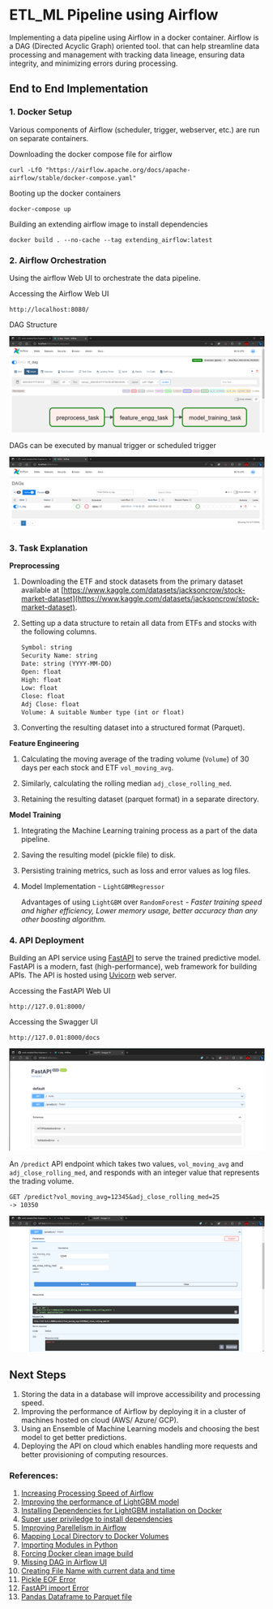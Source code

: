 
# ETL_ML Pipeline using Airflow

Implementing a data pipeline using Airflow in a docker container. Airflow is a DAG (Directed Acyclic Graph) oriented tool. that can help streamline data processing and management with tracking data lineage, ensuring data integrity, and minimizing errors during processing.

## End to End Implementation

### 1. Docker Setup
Various components of Airflow (scheduler, trigger, webserver, etc.) are run on separate containers. 

Downloading the docker compose file for airflow

    curl -LfO "https://airflow.apache.org/docs/apache-airflow/stable/docker-compose.yaml"

Booting up the docker containers

    docker-compose up

 Building an extending airflow image to install dependencies

    docker build . --no-cache --tag extending_airflow:latest
    
### 2. Airflow Orchestration

Using the airflow Web UI to orchestrate the data pipeline.

Accessing the Airflow Web UI

    http://localhost:8080/

DAG Structure

![](docker%20files/results/Screenshot%20(454).png)

DAGs can be executed by manual trigger or scheduled trigger

![](docker%20files/results/Screenshot%20(453).png)

### 3. Task Explanation
**Preprocessing**
1.  Downloading the ETF and stock datasets from the primary dataset available at  [https://www.kaggle.com/datasets/jacksoncrow/stock-market-dataset](https://www.kaggle.com/datasets/jacksoncrow/stock-market-dataset).
2.  Setting up a data structure to retain all data from ETFs and stocks with the following columns.
    
    ```
    Symbol: string
    Security Name: string
    Date: string (YYYY-MM-DD)
    Open: float
    High: float
    Low: float
    Close: float
    Adj Close: float
    Volume: A suitable Number type (int or float)
    
    ```
    
3.  Converting the resulting dataset into a structured format (Parquet).

**Feature Engineering**

1.  Calculating the moving average of the trading volume (`Volume`) of 30 days per each stock and ETF `vol_moving_avg`.

2.  Similarly, calculating the rolling median `adj_close_rolling_med`.

3.  Retaining the resulting dataset (parquet format) in a separate directory.

**Model Training**

1.  Integrating the Machine Learning training process as a part of the data pipeline.
2.  Saving the resulting model (pickle file) to disk.
3.  Persisting training metrics, such as loss and error values as log files.
4. Model Implementation - `LightGBMRegressor`

	Advantages of using `LightGBM` over `RandomForest` - *Faster training speed and higher efficiency, Lower memory usage, better accuracy than any other boosting algorithm.*

### 4. API Deployment

Building an API service using [FastAPI](https://fastapi.tiangolo.com/) to serve the trained predictive model. FastAPI is a modern, fast (high-performance), web framework for building APIs. The API is hosted using [Uvicorn](https://www.uvicorn.org/) web server.

Accessing the FastAPI Web UI

    http://127.0.01:8000/
Accessing the Swagger UI

    http://127.0.01:8000/docs

![](API/results/Screenshot1.png)

  An  `/predict`  API endpoint which takes two values,  `vol_moving_avg`  and  `adj_close_rolling_med`, and responds with an integer value that represents the trading volume.
     
    GET /predict?vol_moving_avg=12345&adj_close_rolling_med=25
    -> 10350
![](API/results/Screenshot3.png)
    	
## Next Steps
1. Storing the data in a database will improve accessibility and processing speed.
2. Improving the performance of Airflow by deploying it in a cluster of machines hosted on cloud (AWS/ Azure/ GCP).
3. Using an Ensemble of Machine Learning models and choosing the best model to get better predictions.
4. Deploying the API on cloud which enables handling more requests and better provisioning of computing resources.

### References:

1. [Increasing Processing Speed of Airflow](https://stackoverflow.com/questions/48219314/can-i-increase-the-processing-speed-by-adding-more-cpus-to-operators-in-airflow)
2. [Improving the performance of LightGBM model](https://lightgbm.readthedocs.io/en/latest/Parameters.html)
3. [Installing Dependencies for LightGBM installation on Docker](https://stackoverflow.com/questions/55036740/lightgbm-inside-docker-libgomp-so-1-cannot-open-shared-object-file)
4. [Super user priviledge to install dependencies](https://github.com/SeleniumHQ/docker-selenium/issues/725)
5. [Improving Parellelism in Airflow](https://www.astronomer.io/blog/7-common-errors-to-check-when-debugging-airflow-dag/)
6. [Mapping Local Directory to Docker Volumes](https://stackoverflow.com/questions/70749725/how-do-we-map-a-specific-local-directory-on-apache-airflow-docker-volumes)
7. [Importing Modules in Python](https://towardsdatascience.com/understanding-python-imports-init-py-and-pythonpath-once-and-for-all-4c5249ab6355)
8.  [Forcing Docker clean image build](https://stackoverflow.com/questions/35594987/how-to-force-docker-for-a-clean-build-of-an-image)
9. [Missing DAG in Airflow UI](https://stackoverflow.com/questions/58319767/how-fix-dag-seems-to-be-missing)
10. [Creating File Name with current data and time](https://stackoverflow.com/questions/10607688/how-to-create-a-file-name-with-the-current-date-time-in-python) 
11. [Pickle EOF Error](https://stackoverflow.com/questions/24791987/why-do-i-get-pickle-eoferror-ran-out-of-input-reading-an-empty-file)
12. [FastAPI import Error](https://stackoverflow.com/questions/71119413/fastapi-error-cannot-import-name-fastapi-from-fastapi)
13. [Pandas Dataframe to Parquet file](https://stackoverflow.com/questions/41066582/python-save-pandas-data-frame-to-parquet-file)


